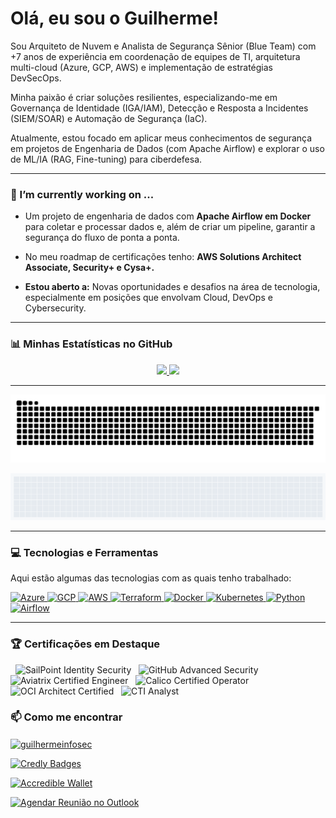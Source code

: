 # Olá, eu sou o Guilherme!

Sou Arquiteto de Nuvem e Analista de Segurança Sênior (Blue Team) com +7 anos de experiência em coordenação de equipes de TI, arquitetura multi-cloud (Azure, GCP, AWS) e implementação de estratégias DevSecOps.

Minha paixão é criar soluções resilientes, especializando-me em Governança de Identidade (IGA/IAM), Detecção e Resposta a Incidentes (SIEM/SOAR) e Automação de Segurança (IaC).

Atualmente, estou focado em aplicar meus conhecimentos de segurança em projetos de Engenharia de Dados (com Apache Airflow) e explorar o uso de ML/IA (RAG, Fine-tuning) para ciberdefesa.

---
 
### 🔭 I’m currently working on ...

-  Um projeto de engenharia de dados com **Apache Airflow em Docker** para coletar e processar dados e, além de criar um pipeline, garantir a segurança do fluxo de ponta a ponta.
-  No meu roadmap de certificações tenho: **AWS Solutions Architect Associate, Security+ e Cysa+.**
  
-  **Estou aberto a:** Novas oportunidades e desafios na área de tecnologia, especialmente em posições que envolvam Cloud, DevOps e Cybersecurity.

---

### 📊 Minhas Estatísticas no GitHub

<p align="center">
  <a href="https://github.com/null-bin">
    <img height="180em" src="https://github-readme-stats.vercel.app/api?username=null-bin&show_icons=true&theme=dracula&include_all_commits=true&count_private=true"/>
    <img height="180em" src="https://github-readme-stats.vercel.app/api/top-langs/?username=null-bin&layout=compact&langs_count=8&theme=dracula"/>
  </a>
</p>

---

<p align="center">
  <img src="https://github.com/null-bin/null-bin/blob/output/github-contribution-grid-snake.svg" alt="Snake animation">
</p>

<p align="center">
  <img src="tetris.gif" alt="Tetris animation" width="800px"/>
</p>

---

### 💻 Tecnologias e Ferramentas

Aqui estão algumas das tecnologias com as quais tenho trabalhado:

<p align="left">
  <a href="https://azure.microsoft.com" target="_blank"> <img src="https://img.shields.io/badge/Azure-0078D4?style=for-the-badge&logo=microsoft-azure&logoColor=white" alt="Azure"/> </a>
  <a href="https://cloud.google.com" target="_blank"> <img src="https://img.shields.io/badge/Google_Cloud-00FF00?style=for-the-badge&logo=google-cloud&logoColor=white" alt="GCP"/> </a>
  <a href="https://aws.amazon.com" target="_blank"> <img src="https://img.shields.io/badge/AWS-232F3E?style=for-the-badge&logo=amazon-aws&logoColor=white" alt="AWS"/> </a>
  <a href="https://www.terraform.io/" target="_blank"> <img src="https://img.shields.io/badge/Terraform-7B42BC?style=for-the-badge&logo=terraform&logoColor=white" alt="Terraform"/> </a>
  <a href="https://www.docker.com/" target="_blank"> <img src="https://img.shields.io/badge/Docker-2496ED?style=for-the-badge&logo=docker&logoColor=white" alt="Docker"/> </a>
  <a href="https://kubernetes.io" target="_blank"> <img src="https://img.shields.io/badge/Kubernetes-326CE5?style=for-the-badge&logo=kubernetes&logoColor=white" alt="Kubernetes"/> </a>
  <a href="https://www.python.org" target="_blank"> <img src="https://img.shields.io/badge/Python-3776AB?style=for-the-badge&logo=python&logoColor=white" alt="Python"/> </a>
  <a href="https://airflow.apache.org/" target="_blank"> <img src="https://img.shields.io/badge/Apache_Airflow-B22222?style=for-the-badge&logo=Apache-Airflow&logoColor=white" alt="Airflow"/> </a>
</p>

---

### 🏆 Certificações em Destaque

<p align="left">   <img src="https://img.shields.io/badge/SailPoint-Identity%20Security-blue?style=for-the-badge&logo=sailpoint" alt="SailPoint Identity Security"/>   <img src="https://img.shields.io/badge/Microsoft-GitHub%20Advanced%20Security-grey?style=for-the-badge&logo=github" alt="GitHub Advanced Security"/>   <img src="https://img.shields.io/badge/Aviatrix-Multicloud%20Network-darkblue?style=for-the-badge&logo=aviatrix" alt="Aviatrix Certified Engineer"/>   <img src="https://img.shields.io/badge/Calico-Certified%20Operator-red?style=for-the-badge&logo=tigera" alt="Calico Certified Operator"/>   <img src="https://img.shields.io/badge/Oracle-OCI%20Architect-red?style=for-the-badge&logo=oracle" alt="OCI Architect Certified"/>   <img src="https://img.shields.io/badge/Análise-Cyber%20Threat%20Intelligence-black?style=for-the-badge&logo=dataiku" alt="CTI Analyst"/> </p>

### 📫 Como me encontrar

<p align="left">
  <a href="https://linkedin.com/in/guilhermeinfosec" target="_blank">
    <img align="center" src="https://raw.githubusercontent.com/rahuldkjain/github-profile-readme-generator/master/src/images/icons/Social/linked-in-alt.svg" alt="guilhermeinfosec" height="30" width="40" />
  </a>
</p>

<p align="left">
  <a href="https://www.credly.com/users/guilhermeinfosec/badges#credly" target="_blank">
    <img src="https://img.shields.io/badge/Credly-FF6B00?style=for-the-badge&logo=credly&logoColor=white" alt="Credly Badges"/>
  </a>
</p>

<p align="left">
  <a href="https://www.credential.net/profile/guilhermeinfosec/wallet" target="_blank">
    <img src="https://img.shields.io/badge/Accredible-5B43F0?style=for-the-badge&logo=accredible&logoColor=white" alt="Accredible Wallet"/>
  </a>
</p>

<p align="left">
  <a href="https://outlook.office.com/bookwithme/user/46ee43a2f17d4d1e97891abc5b8ed8ed@infra-work.com/meetingtype/LKxfjrfLZU-Z1cI8mBlyjQ2?anonymous&ismsaljsauthenabled&ep=mlink" target="_blank">
    <img src="https://img.shields.io/badge/📅%20Agendar%20Reunião-0078D4?style=for-the-badge&logo=microsoft-outlook&logoColor=white" alt="Agendar Reunião no Outlook"/>
  </a>
</p>

<!--
**Null-bin/Null-bin** is a ✨ _special_ ✨ repository because its `README.md` (this file) appears on your GitHub profile.

Here are some ideas to get you started:

- 🔭 I’m currently working on ...
- 🌱 I’m currently learning ...
- 👯 I’m looking to collaborate on ...
- 🤔 I’m looking for help with ...
- 💬 Ask me about ...
- 📫 How to reach me: ...
- 😄 Pronouns: ...
- ⚡ Fun fact: ...
-->
